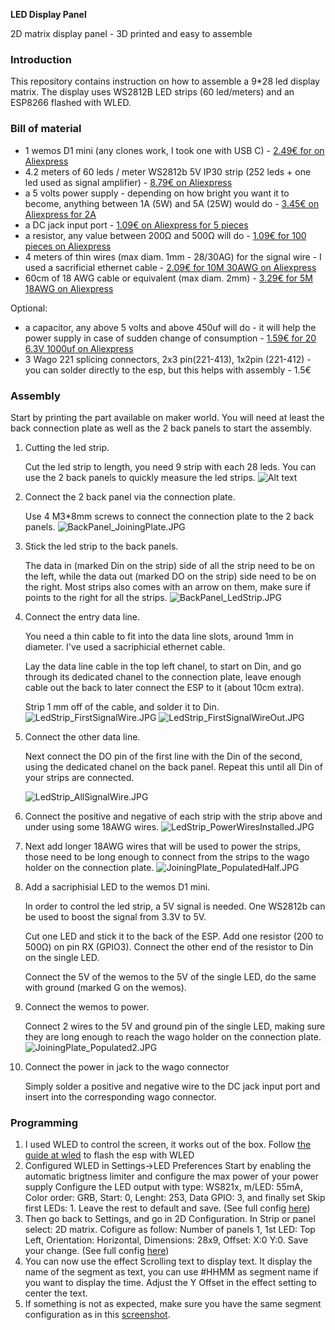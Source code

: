 **LED Display Panel**

2D matrix display panel - 3D printed and easy to assemble

### Introduction

This repository contains instruction on how to assemble a 9*28 led display matrix. The display uses WS2812B LED strips (60 led/meters) and an ESP8266 flashed with WLED.

### Bill of material

- 1 wemos D1 mini (any clones work, I took one with USB C) - [2.49€ for on Aliexpress](https://s.click.aliexpress.com/e/_oFv1SbX)
- 4.2 meters of 60 leds / meter WS2812b 5V IP30 strip (252 leds + one led used as signal amplifier) - [8.79€ on Aliexpress](https://s.click.aliexpress.com/e/_oFkeAhT)
- a 5 volts power supply - depending on how bright you want it to become, anything between 1A (5W) and 5A (25W) would do - [3.45€ on Aliexpress for 2A](https://s.click.aliexpress.com/e/_oFSjq2z)
- a DC jack input port - [1.09€ on Aliexpress for 5 pieces](https://s.click.aliexpress.com/e/_om4srWZ)
- a resistor, any value between 200Ω and 500Ω will do - [1.09€ for 100 pieces on Aliexpress](https://s.click.aliexpress.com/e/_oEi3eEl)
- 4 meters of thin wires (max diam. 1mm - 28/30AG) for the signal wire - I used a sacrificial ethernet cable - [2.09€ for 10M 30AWG on Aliexpress](https://s.click.aliexpress.com/e/_omLRoaV)
- 60cm of 18 AWG cable or equivalent (max diam. 2mm) - [3.29€ for 5M 18AWG on Aliexpress](https://s.click.aliexpress.com/e/_omLRoaV)

Optional:
- a capacitor, any above 5 volts and above 450uf will do - it will help the power supply in case of sudden change of consumption - [1.59€ for 20 6.3V 1000uf on Aliexpress](https://s.click.aliexpress.com/e/_okpESW5)
- 3 Wago 221 splicing connectors, 2x3 pin(221-413), 1x2pin (221-412) - you can solder directly to the esp, but this helps with assembly - 1.5€ 

### Assembly

Start by printing the part available on maker world. You will need at least the back connection plate as well as the 2 back panels to start the assembly.

1. Cutting the led strip. 

   Cut the led strip to length, you need 9 strip with each 28 leds. You can use the 2 back panels to quickly measure the led strips.
   ![Alt text](images/BackPanel_LedStrip_Measurement.JPG?raw=true "StripMeasurement")

2. Connect the 2 back panel via the connection plate. 

   Use 4 M3*8mm screws to connect the connection plate to the 2 back panels.
   ![BackPanel_JoiningPlate.JPG](images/BackPanel_JoiningPlate.JPG "Back panels connected")
3. Stick the led strip to the back panels. 

   The data in (marked Din on the strip) side of all the strip need to be on the left, while the data out (marked DO on the strip) side need to be on the right. Most strips also comes with an arrow on them, make sure if points to the right for all the strips.
   ![BackPanel_LedStrip.JPG](images/BackPanel_LedStrip.JPG "Back panels populated")

4. Connect the entry data line. 

   You need a thin cable to fit into the data line slots, around 1mm in diameter. I've used a sacriphicial ethernet cable.

   Lay the data line cable in the top left chanel, to start on Din, and go through its dedicated chanel to the connection plate, leave enough cable out the back to later connect the ESP to it (about 10cm extra). 

   Strip 1 mm off of the cable, and solder it to Din.
   ![LedStrip_FirstSignalWire.JPG](images/LedStrip_FirstSignalWire.JPG "Signal wire installed")
   ![LedStrip_FirstSignalWireOut.JPG](images/LedStrip_FirstSignalWireOut.JPG)
5. Connect the other data line.

   Next connect the DO pin of the first line with the Din of the second, using the dedicated chanel on the back panel. Repeat this until all Din of your strips are connected.
   
   ![LedStrip_AllSignalWire.JPG](images/LedStrip_AllSignalWire.JPG "Signal wires installed")
6. Connect the positive and negative of each strip with the strip above and under using some 18AWG wires.
   ![LedStrip_PowerWiresInstalled.JPG](images/LedStrip_PowerWiresInstalled.JPG "Power wires installed")
7. Next add longer 18AWG wires that will be used to power the strips, those need to be long enough to connect from the strips to the wago holder on the connection plate.
   ![JoiningPlate_PopulatedHalf.JPG](images/JoiningPlate_PopulatedHalf.JPG "Power connection wires")
8. Add a sacriphisial LED to the wemos D1 mini. 

   In order to control the led strip, a 5V signal is needed. One WS2812b can be used to boost the signal from 3.3V to 5V.

   Cut one LED and stick it to the back of the ESP. Add one resistor (200 to 500Ω) on pin RX (GPIO3). Connect the other end of the resistor to Din on the single LED.

   Connect the 5V of the wemos to the 5V of the single LED, do the same with ground (marked G on the wemos).

9. Connect the wemos to power.

   Connect 2 wires to the 5V and ground pin of the single LED, making sure they are long enough to reach the wago holder on the connection plate.
   ![JoiningPlate_Populated2.JPG](images/JoiningPlate_Populated2.JPG "Wemos connection")

10. Connect the power in jack to the wago connector

    Simply solder a positive and negative wire to the DC jack input port and insert into the corresponding wago connector.

### Programming

1. I used WLED to control the screen, it works out of the box. Follow [the guide at wled](https://kno.wled.ge/basics/getting-started/) to flash the esp with WLED
2. Configured WLED in Settings->LED Preferences
   Start by enabling the automatic brigtness limiter and configure the max power of your power supply
   Configure the LED output with type: WS821x, m/LED: 55mA, Color order: GRB, Start: 0, Lenght: 253, Data GPIO: 3, and finally set Skip first LEDs: 1. Leave the rest to default and save.
   (See full config [here](images/LED_Preferences.png "LED Preferences"))
3. Then go back to Settings, and go in 2D Configuration.
   In Strip or panel select: 2D matrix.
   Cofigure as follow: Number of panels 1, 1st LED: Top Left, Orientation: Horizontal, Dimensions: 28x9, Offset: X:0 Y:0. Save your change.
   (See full config [here](images/2D_Configuration.png "2D Configuration"))
4. You can now use the effect Scrolling text to display text. It display the name of the segment as text, you can use #HHMM as segment name if you want to display the time.
   Adjust the Y Offset in the effect setting to center the text.
5. If something is not as expected, make sure you have the same segment configuration as in this [screenshot](images/Segments.png "Sements confiuration").

